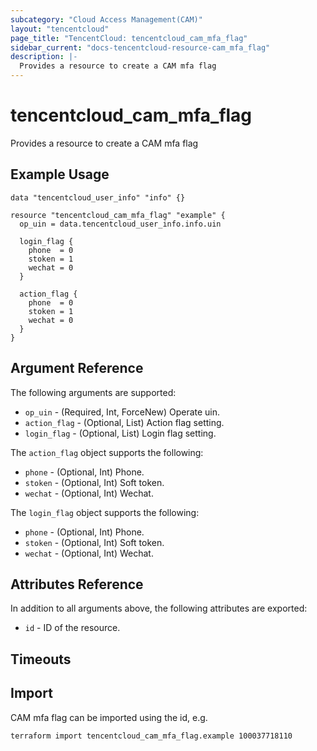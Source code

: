 ```yaml
---
subcategory: "Cloud Access Management(CAM)"
layout: "tencentcloud"
page_title: "TencentCloud: tencentcloud_cam_mfa_flag"
sidebar_current: "docs-tencentcloud-resource-cam_mfa_flag"
description: |-
  Provides a resource to create a CAM mfa flag
---
```


# tencentcloud_cam_mfa_flag

Provides a resource to create a CAM mfa flag

## Example Usage

```hcl
data "tencentcloud_user_info" "info" {}

resource "tencentcloud_cam_mfa_flag" "example" {
  op_uin = data.tencentcloud_user_info.info.uin

  login_flag {
    phone  = 0
    stoken = 1
    wechat = 0
  }

  action_flag {
    phone  = 0
    stoken = 1
    wechat = 0
  }
}
```

## Argument Reference

The following arguments are supported:

* `op_uin` - (Required, Int, ForceNew) Operate uin.
* `action_flag` - (Optional, List) Action flag setting.
* `login_flag` - (Optional, List) Login flag setting.

The `action_flag` object supports the following:

* `phone` - (Optional, Int) Phone.
* `stoken` - (Optional, Int) Soft token.
* `wechat` - (Optional, Int) Wechat.

The `login_flag` object supports the following:

* `phone` - (Optional, Int) Phone.
* `stoken` - (Optional, Int) Soft token.
* `wechat` - (Optional, Int) Wechat.

## Attributes Reference

In addition to all arguments above, the following attributes are exported:

* `id` - ID of the resource.



## Timeouts

<no value>


## Import

CAM mfa flag can be imported using the id, e.g.

```
terraform import tencentcloud_cam_mfa_flag.example 100037718110
```

